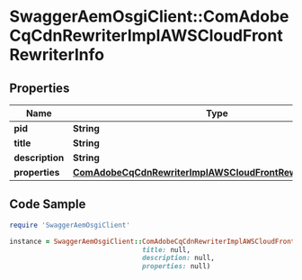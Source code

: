 # SwaggerAemOsgiClient::ComAdobeCqCdnRewriterImplAWSCloudFrontRewriterInfo

## Properties

Name | Type | Description | Notes
------------ | ------------- | ------------- | -------------
**pid** | **String** |  | [optional] 
**title** | **String** |  | [optional] 
**description** | **String** |  | [optional] 
**properties** | [**ComAdobeCqCdnRewriterImplAWSCloudFrontRewriterProperties**](ComAdobeCqCdnRewriterImplAWSCloudFrontRewriterProperties.md) |  | [optional] 

## Code Sample

```ruby
require 'SwaggerAemOsgiClient'

instance = SwaggerAemOsgiClient::ComAdobeCqCdnRewriterImplAWSCloudFrontRewriterInfo.new(pid: null,
                                 title: null,
                                 description: null,
                                 properties: null)
```


